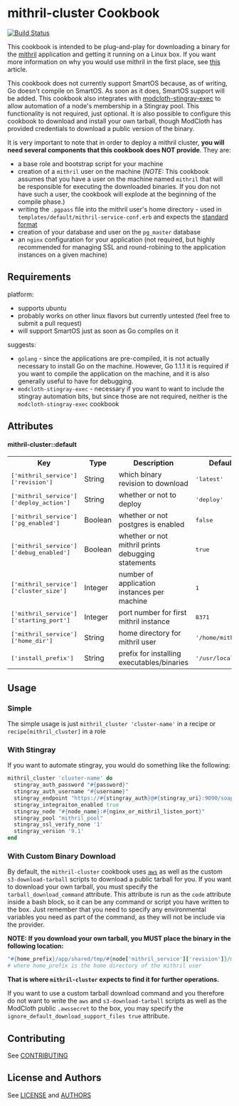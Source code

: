 mithril-cluster Cookbook
========================

[![Build Status](https://travis-ci.org/modcloth-cookbooks/mithril-cluster.png?branch=master)](https://travis-ci.org/modcloth-cookbooks/mithril-cluster)

This cookbook is intended to be plug-and-play for downloading a binary
for the [mithril](https://github.com/modcloth-labs/mithril) application
and getting it running on a Linux box.  If you want more information on
why you would use mithril in the first place, see
[this](http://rafecolton.github.io/other/2013-07-08-mithril-not-just-for-dwarves-anymore.html)
article.

This cookbook does not currently
support SmartOS because, as of writing, Go doesn't compile on SmartOS.
As soon as it does, SmartOS support will be added.  This cookbook also
integrates with
[modcloth-stingray-exec](https://github.com/modcloth-cookbooks/modcloth-stingray-exec)
to allow automation of a node's membership in a Stingray pool.  This
functionality is not required, just optional.  It is also possible to
configure this cookbook to download and install your own tarball, though
ModCloth has provided credentials to download a public version of the
binary.

It is very important to note that in order to deploy a mithril cluster,
**you will need several components that this cookbook does NOT
provide**.  They are:

* a base role and bootstrap script for your machine
* creation of a `mithril` user on the machine (*NOTE:* This cookbook
  assumes that you have a user on the machine named `mithril` that will
be responsible for executing the downloaded binaries.  If you don not
have such a user, the cookbook will explode at the beginning of the
compile phase.)
* writing the `.pgpass` file into the mithril user's home directory -
  used in `templates/default/mithril-service-conf.erb` and expects the
[standard
format](http://www.postgresql.org/docs/9.1/static/libpq-pgpass.html)
* creation of your database and user on the `pg_master` database
* an `nginx` configuration for your application (not required, but
  highly recommended for managing SSL and round-robining to the
application instances on a given machine)

Requirements
------------

platform:

* supports ubuntu
* probably works on other linux flavors but currently untested (feel
  free to submit a pull request)
* will support SmartOS just as soon as Go compiles on it

suggests:

* `golang` - since the applications are pre-compiled, it is not actually
  necessary to install Go on the machine.  However, Go 1.1.1 it is required if
you want to compile the application on the machine, and it is also
generally useful to have for debugging.
* `modcloth-stingray-exec` - necessary if you want to want to include
  the stingray automation bits, but since those are not required,
neither is the `modcloth-stingray-exec` cookbook

Attributes
----------

#### mithril-cluster::default
<table>
  <tr>
    <th>Key</th>
    <th>Type</th>
    <th>Description</th>
    <th>Default</th>
  </tr>
  <tr>
    <td><tt>['mithril_service']['revision']</tt></td>
    <td>String</td>
    <td>which binary revision to download</td>
    <td><tt>'latest'</tt></td>
  </tr>
  <tr>
    <td><tt>['mithril_service']['deploy_action']</tt></td>
    <td>String</td>
    <td>whether or not to deploy</td>
    <td><tt>'deploy'</tt></td>
  </tr>
  <tr>
    <td><tt>['mithril_service']['pg_enabled']</tt></td>
    <td>Boolean</td>
    <td>whether or not postgres is enabled</td>
    <td><tt>false</tt></td>
  </tr>
  <tr>
    <td><tt>['mithril_service']['debug_enabled']</tt></td>
    <td>Boolean</td>
    <td>whether or not mithril prints debugging statements</td>
    <td><tt>true</tt></td>
  </tr>
  <tr>
    <td><tt>['mithril_service']['cluster_size']</tt></td>
    <td>Integer</td>
    <td>number of application instances per machine</td>
    <td><tt>1</tt></td>
  </tr>
  <tr>
    <td><tt>['mithril_service']['starting_port']</tt></td>
    <td>Integer</td>
    <td>port number for first mithril instance</td>
    <td><tt>8371</tt></td>
  </tr>
  <tr>
    <td><tt>['mithril_service']['home_dir']</tt></td>
    <td>String</td>
    <td>home directory for mithril user</td>
    <td><tt>'/home/mithril'</tt></td>
  </tr>
  <tr>
    <td><tt>['install_prefix']</tt></td>
    <td>String</td>
    <td>prefix for installing executables/binaries</td>
    <td><tt>'/usr/local'</tt></td>
  </tr>
</table>

Usage
-----

### Simple

The simple usage is just `mithril_cluster 'cluster-name'` in a recipe or
`recipe[mithril_cluster]` in a role

### With Stingray

If you want to automate stingray, you would do something like the
following:

```ruby
mithril_cluster 'cluster-name' do
  stingray_auth_password "#{password}"
  stingray_auth_username "#{username}"
  stingray_endpoint "https://#{stingray_auth}@#{stingray_uri}:9090/soap"
  stingray_integraiton_enabled true
  stingray_node "#{node_name}:#{nginx_or_mithril_listen_port}"
  stingray_pool "mithril_pool"
  stingray_ssl_verify_none '1'
  stingray_version '9.1'
end
```

### With Custom Binary Download

By default, the `mithril-cluster` cookbook uses
[`aws`](https://github.com/timkay/aws) as well as the custom
`s3-download-tarball` scripts to download a public tarball for you.  If
you want to download your own tarball, you must specify the
`tarball_download_command` attribute.  This attribute is run as the
`code` attribute inside a bash block, so it can be any command or script
you have written to the box.  Just remember that you need to specify any
environmental variables you need as part of the command, as they will
not be include via the provider.

**NOTE: If you download your own tarball, you MUST place the binary in the
following location:**

```ruby
"#{home_prefix}/app/shared/tmp/#{node['mithril_service']['revision']}/mithril/mithril-server"
# where home_prefix is the home directory of the mithril user
```
**That is where `mithril-cluster` expects to find it for further
operations.**

If you want to use a custom tarball download command and you therefore
do not want to write the `aws` and `s3-download-tarball` scripts as well
as the ModCloth public `.awssecret` to the box, you may specify the
`ignore_default_download_support_files true` attribute.

Contributing
------------

See [CONTRIBUTING](CONTRIBUTING.md)

License and Authors
-------------------

See [LICENSE](LICENSE.txt) and [AUTHORS](AUTHORS.md)
